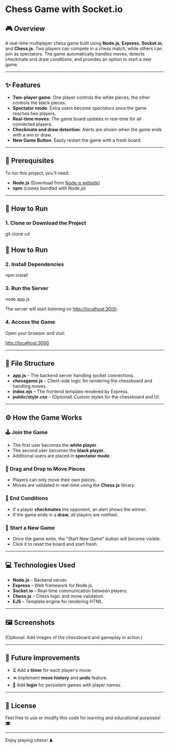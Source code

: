 # Chess Game with Socket.io

## 🎮 Overview

A real-time multiplayer chess game built using **Node.js**, **Express**, **Socket.io**, and **Chess.js**. Two players can compete in a chess match, while others can join as spectators. The game automatically handles moves, detects checkmate and draw conditions, and provides an option to start a new game.

---

## ✨ Features

- **Two-player game**: One player controls the white pieces, the other controls the black pieces.
- **Spectator mode**: Extra users become spectators once the game reaches two players.
- **Real-time moves**: The game board updates in real-time for all connected players.
- **Checkmate and draw detection**: Alerts are shown when the game ends with a win or draw.
- **New Game Button**: Easily restart the game with a fresh board.

---

## 📜 Prerequisites

To run this project, you'll need:

- **Node.js** (Download from [Node.js website](https://nodejs.org/))
- **npm** (comes bundled with Node.js)

---

## 🚀 How to Run

### 1. Clone or Download the Project


git clone <repository-url>
cd <project-directory>
## 🚀 How to Run

### 2. Install Dependencies

npm install


### 3. Run the Server

node app.js

The server will start listening on [http://localhost:3000](http://localhost:3000).

### 4. Access the Game

Open your browser and visit:

[http://localhost:3000](http://localhost:3000)

---

## 📁 File Structure

- **app.js** – The backend server handling socket connections.
- **chessgame.js** – Client-side logic for rendering the chessboard and handling moves.
- **index.ejs** – The frontend template rendered by Express.
- **public/style.css** – (Optional) Custom styles for the chessboard and UI.

---

## ⚙️ How the Game Works

### 🕹️ Join the Game

- The first user becomes the **white player**.
- The second user becomes the **black player**.
- Additional users are placed in **spectator mode**.

### 🔄 Drag and Drop to Move Pieces

- Players can only move their own pieces.
- Moves are validated in real-time using the **Chess.js** library.

### 🏁 End Conditions

- If a player **checkmates** the opponent, an alert shows the winner.
- If the game ends in a **draw**, all players are notified.

### 🔁 Start a New Game

- Once the game ends, the "Start New Game" button will become visible.
- Click it to reset the board and start fresh.

---

## 💻 Technologies Used

- **Node.js** – Backend server.
- **Express** – Web framework for Node.js.
- **Socket.io** – Real-time communication between players.
- **Chess.js** – Chess logic and move validation.
- **EJS** – Template engine for rendering HTML.

---

## 🖼️ Screenshots

(Optional: Add images of the chessboard and gameplay in action.)

---

## 🔮 Future Improvements

- ⏳ Add a **timer** for each player's move.
- ⏪ Implement **move history** and **undo** feature.
- 🔐 Add **login** for persistent games with player names.

---

## 📜 License

Feel free to use or modify this code for learning and educational purposes! 🎓

---

Enjoy playing chess! ♟️

